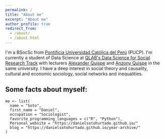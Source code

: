 ```yaml
---
permalink: /
title: "About me"
excerpt: "About me"
author_profile: true
redirect_from: 
  - /about/
  - /about.html
---
```


I'm a BSocSc from [Pontificia Universidad Católica del Perú](https://www.pucp.edu.pe/) (PUCP). 
I'm currently a student of Data Science at [QLAB's Data Science for Social Research Track](https://github.com/alexanderquispe/Diplomado_PUCP) with lecturers [Alexander Quispe](https://alexanderquispe.github.io/) and [Anzony Quispe](https://github.com/anzonyquispe) in the same university.
I have a deep interest in social theory and causality, cultural and economic sociology, social networks and inequalities.



Some facts about myself:
----
``` 
me <- list(
  name = "Soto",
  first_name = "Daniel",
  occupation = "Sociologist",
  favorite_programming_languages = c("R", "Python"),
  Personal_website = "https://danielsotohurtado.github.io/"
  blog = "https://danielsotohurtado.github.io/year-archive/"
)
```

